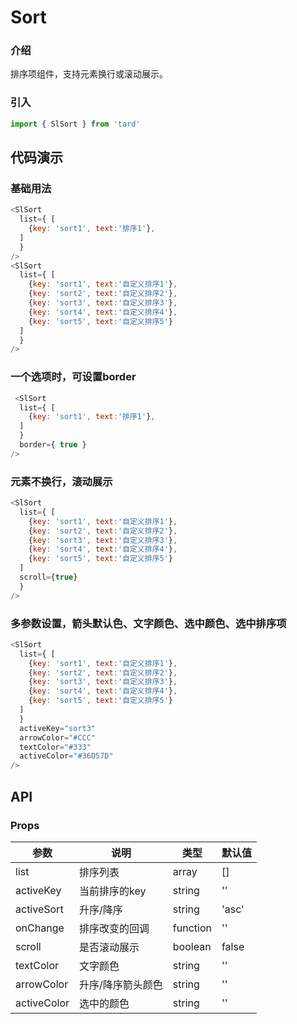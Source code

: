 # Sort
### 介绍
排序项组件，支持元素换行或滚动展示。
### 引入
```js
import { SlSort } from 'tard'
```
## 代码演示
### 基础用法
```js
<SlSort 
  list={ [
    {key: 'sort1', text:'排序1'},
  ] 
  }
/>
<SlSort 
  list={ [
    {key: 'sort1', text:'自定义排序1'}, 
    {key: 'sort2', text:'自定义排序2'}, 
    {key: 'sort3', text:'自定义排序3'}, 
    {key: 'sort4', text:'自定义排序4'}, 
    {key: 'sort5', text:'自定义排序5'}
  ] 
  }
/>
```
### 一个选项时，可设置border
```js
 <SlSort 
  list={ [
    {key: 'sort1', text:'排序1'},
  ] 
  }
  border={ true }
/>
```

### 元素不换行，滚动展示
```js
<SlSort 
  list={ [
    {key: 'sort1', text:'自定义排序1'}, 
    {key: 'sort2', text:'自定义排序2'}, 
    {key: 'sort3', text:'自定义排序3'}, 
    {key: 'sort4', text:'自定义排序4'}, 
    {key: 'sort5', text:'自定义排序5'}
  ] 
  scroll={true}
  }
/>
```

### 多参数设置，箭头默认色、文字颜色、选中颜色、选中排序项
```js
<SlSort 
  list={ [
    {key: 'sort1', text:'自定义排序1'}, 
    {key: 'sort2', text:'自定义排序2'}, 
    {key: 'sort3', text:'自定义排序3'}, 
    {key: 'sort4', text:'自定义排序4'}, 
    {key: 'sort5', text:'自定义排序5'}
  ] 
  }
  activeKey="sort3"
  arrowColor="#CCC"
  textColor="#333"
  activeColor="#36D57D"
/>
```

## API
### Props
|  参数   | 说明  | 类型 | 默认值 |
|  ----  | ----  | ---- | ---- |
| list | 排序列表 | array | [] |
| activeKey | 当前排序的key | string | '' |
| activeSort | 升序/降序 | string | 'asc' |
| onChange | 排序改变的回调 | function | '' |
| scroll | 是否滚动展示 | boolean | false |
| textColor | 文字颜色 | string | '' |
| arrowColor | 升序/降序箭头颜色 | string | '' |
| activeColor | 选中的颜色 | string | '' |